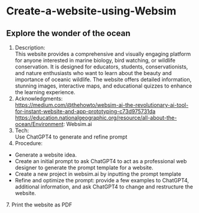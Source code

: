 # Create-a-website-using-Websim
## Explore the wonder of the ocean
1. Description: <br>
   This website provides a comprehensive and visually engaging platform for anyone interested in marine biology, bird watching, or wildlife conservation. It is designed for educators, students, conservationists, and nature enthusiasts who want to learn about the beauty and importance of oceanic wildlife. The website offers detailed information, stunning images, interactive maps, and educational quizzes to enhance the learning experience.
3. Acknowledgments:<br>
   https://medium.com/@thehowto/websim-ai-the-revolutionary-ai-tool-for-instant-website-and-app-prototyping-c73d975731da
   https://education.nationalgeographic.org/resource/all-about-the-ocean/Environment: Websim.ai
4. Tech:<br>
   Use ChatGPT4 to generate and refine prompt
6. Procedure:<br>
<div>
<ul>
   <li>Generate a website idea.</li>
   <li>Create an initial prompt to ask ChatGPT4 to act as a professional web designer to generate the prompt template for a website. </li>
   <li> Create a new project in websim.ai by inputting the prompt template</li>
   <li>Refine and optimize the prompt: provide a few examples to ChatGPT4, additional information, and ask ChatGPT4 to change and restructure the website.</li><ul/></div>
   7. Print the website as PDF
   
   
   
   
